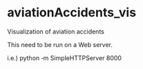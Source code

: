aviationAccidents_vis
=====================

Visualization of aviation accidents

This need to be run on a Web server.

i.e.) python ‐m SimpleHTTPServer 8000
